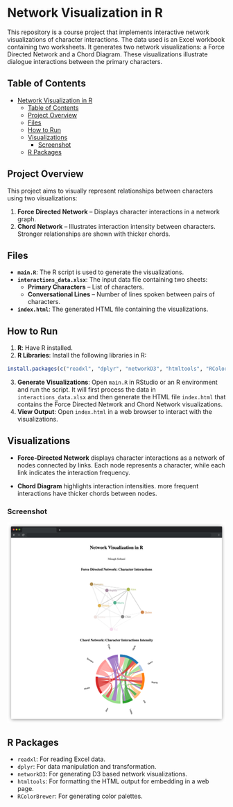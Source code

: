 # Network Visualization in R

This repository is a course project that implements interactive network visualizations of character interactions. The data used is an Excel workbook containing two worksheets. It generates two network visualizations: a Force Directed Network and a Chord Diagram. These visualizations illustrate dialogue interactions between the primary characters.

## Table of Contents

- [Network Visualization in R](#network-visualization-in-r)
  - [Table of Contents](#table-of-contents)
  - [Project Overview](#project-overview)
  - [Files](#files)
  - [How to Run](#how-to-run)
  - [Visualizations](#visualizations)
    - [Screenshot](#screenshot)
  - [R Packages](#r-packages)

## Project Overview

This project aims to visually represent relationships between characters using two visualizations:

1. **Force Directed Network** – Displays character interactions in a network graph.
2. **Chord Network** – Illustrates interaction intensity between characters. Stronger relationships are shown with thicker chords.

## Files

- **`main.R`**: The R script is used to generate the visualizations.
- **`interactions_data.xlsx`**: The input data file containing two sheets:
  - **Primary Characters** – List of characters.
  - **Conversational Lines** – Number of lines spoken between pairs of characters.
- **`index.html`**: The generated HTML file containing the visualizations.

## How to Run

1. **R**: Have R installed.
2. **R Libraries**: Install the following libraries in R:

```R
install.packages(c("readxl", "dplyr", "networkD3", "htmltools", "RColorBrewer"))
```

3. **Generate Visualizations**: Open `main.R` in RStudio or an R environment and run the script. It will first process the data in `interactions_data.xlsx` and then generate the HTML file `index.html` that contains the Force Directed Network and Chord Network visualizations.
4. **View Output**: Open `index.html` in a web browser to interact with the visualizations.

## Visualizations

- **Force-Directed Network** displays character interactions as a network of nodes connected by links. Each node represents a character, while each link indicates the interaction frequency.

- **Chord Diagram** highlights interaction intensities. more frequent interactions have thicker chords between nodes.

### Screenshot

![Screenshot](images/screenshot.png)

## R Packages

- `readxl`: For reading Excel data.
- `dplyr`: For data manipulation and transformation.
- `networkD3`: For generating D3 based network visualizations.
- `htmltools`: For formatting the HTML output for embedding in a web page.
- `RColorBrewer`: For generating color palettes.
